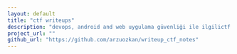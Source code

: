```yaml
---
layout: default
title: "ctf writeups"
description: "devops, android and web uygulama güvenliği ile ilgilictf notlarım "
project_url: ""
github_url: "https://github.com/arzuozkan/writeup_ctf_notes"
---
```

